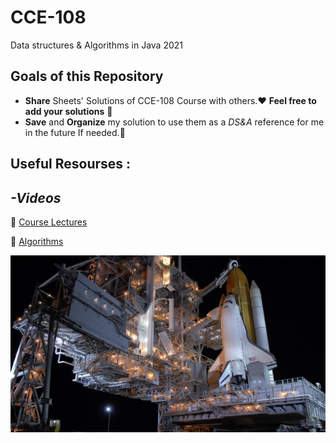# CCE-108
Data structures &amp; Algorithms in Java 2021


## Goals of this Repository
- **Share** Sheets' Solutions of CCE-108 Course with others.:hearts: **Feel free to add your solutions** :balloon:
- **Save** and **Organize** my solution to use them as a *DS&A* reference for me in the future If needed.:cherry_blossom:



## Useful Resourses :

## *-Videos*


:satellite: [Course Lectures](https://youtube.com/playlist?list=PLxSWBPCr-OIfMb7v6RrrbxOZpBAais7aX)


:satellite: [Algorithms](https://youtube.com/playlist?list=PL6KMWPQP_DM8t5pQmuLlarpmVc47DVXWd)


![](pics/spaceship.jpg)





<!--

Comment

-->

